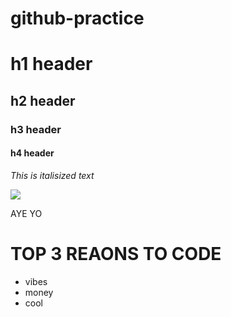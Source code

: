 # github-practice
# h1 header 
## h2 header
### h3 header
#### h4 header

_This is italisized text_

![](http://cdn.cnn.com/cnnnext/dam/assets/210715140819-05-modernist-pizza-travel-restricted.jpg)

AYE YO

# TOP 3 REAONS TO CODE
 * vibes
 * money
 * cool

 